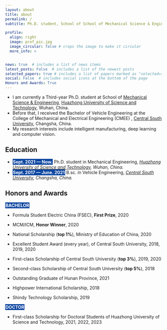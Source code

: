 ```yaml
---
layout: about
title: about
permalink: /
subtitle: Ph.D. student, School of School of Mechanical Science & Engineering, HUST

profile:
  align: right
  image: prof_pic.jpg
  image_circular: false # crops the image to make it circular
  more_info: >


news: true  # includes a list of news items
latest_posts: False  # includes a list of the newest posts
selected_papers: true # includes a list of papers marked as "selected={true}"
social: False  # includes social icons at the bottom of the page
Honors and Awards: True
---
```


- I am currently a Third-year Ph.D. student at School of [Mechanical Science & Engineering](http://mse.hust.edu.cn/), [Huazhong University of Science and Technology](http://english.hust.edu.cn/), Wuhan, China. 
- Before that, I received the Bachelor of Vehicle Engineering at the College of Mechanical and Electrical Engineering  (CMEE) , [Central South University](https://www.csu.edu.cn/), Changsha, China.
- My research interests include intelligent manufacturing, deep learning  and computer vision.





## Education

- <span style="background-color: #0d47a1; color: white; padding: 1px;"><b><b>Sept. 2021 — Now.</b></b></span> Ph.D. student in Mechanical Engineering, *[Huazhong University of Science and Technology](http://english.hust.edu.cn/), Wuhan, China.* 
- <span style="background-color: #0d47a1; color: white; padding: 1px;"><b><b>Sept. 2017 — June. 2021</b></b></span> B.sc. in Vehicle Engineering, *[Central South University](https://www.csu.edu.cn/), Changsha, China.*



## Honors and Awards

<span style="background-color: #0d47a1; color: white; padding: 1px;"><b><b>BACHELOR</b></b></span>

- Formula Student Electric China (FSEC), **First Prize**, 2020
- MCM/ICM, **Honor Winner**, 2020

- National Scholarship (**top 1%**), Ministry of Education of China, 2020
- Excellent Student Award (every year), of Central South University, 2018, 2019, 2020
- First-class Scholarship of Central South University (**top 3%**), 2019, 2020
- Second-class Scholarship of Central South University (**top 5%**), 2018
- Outstanding Graduate of Hunan Province, 2021
- Highpower International Scholarship, 2018
- Shindy Technology Scholarship, 2019

<span style="background-color: #0d47a1; color: white; padding: 1px;"><b><b>DOCTOR</b></b></span>

- First-class Scholarship for Doctoral Students of Huazhong University of Science and Technology, 2021, 2022, 2023